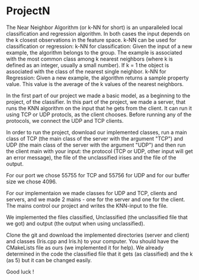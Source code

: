 # ProjectN
The Near Neighbor Algorithm (or k-NN for short) is an unparalleled local classification and regression algorithm. In both cases the input depends on the k closest observations in the feature space. k-NN can be used for classification or regression: k-NN for classification: Given the input of a new example, the algorithm belongs to the group. The example is associated with the most common class among k nearest neighbors (where k is defined as an integer, usually a small number). If k = 1 the object is associated with the class of the nearest single neighbor. k-NN for Regression: Given a new example, the algorithm returns a sample property value. This value is the average of the k values of the nearest neighbors.

In the first part of our project we made a basic model, as a beginning to the project, of the classifier.
In this part of the project, we made a server, that runs the KNN algorithm on the input that he gets from the client. 
It can run it using TCP or UDP protocls, as the client chooses.
Before running any of the protocols, we connect the UDP and TCP clients.

In order to run the project, download our implemented classes, run a main class of TCP (the main class of the server with the argument "TCP") 
and UDP (the main class of the server with the argument "UDP") and then run the client main with your input: the protocol (TCP or UDP, other input will get an error message),
the file of the unclassified irises and the file of the output.

For our port we chose 55755 for TCP and 55756 for UDP and for our buffer size we chose 4096.

For our implementaion we made classes for UDP and TCP, clients and servers, and we made 2 mains - one for the server and one for the client. 
The mains control our project and writes the KNN-input to the file.

We implemented the files classified, Unclassified (the unclassified file that we got) and output (the output when using unclassified).

Clone the git and download the implemented directories (server and client) and classes (Iris.cpp and Iris.h) to your computer.
You should have the CMakeLists file as ours (we implemented it for help).
We already determined in the code the classified file that it gets (as classified) and the k (as 5) but it can be changed easily.

Good luck !
